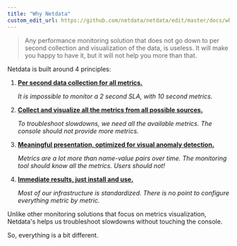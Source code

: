 ```yaml
---
title: "Why Netdata"
custom_edit_url: https://github.com/netdata/netdata/edit/master/docs/why-netdata/README.md
---
```




> Any performance monitoring solution that does not go down to per second
> collection and visualization of the data, is useless.
> It will make you happy to have it, but it will not help you more than that. 

Netdata is built around 4 principles:

1.  **[Per second data collection for all metrics.](/docs/agent/1s-granularity)**

    _It is impossible to monitor a 2 second SLA, with 10 second metrics._

2.  **[Collect and visualize all the metrics from all possible sources.](/docs/agent/unlimited-metrics)**

    _To troubleshoot slowdowns, we need all the available metrics. The console should not provide more metrics._

3.  **[Meaningful presentation, optimized for visual anomaly detection.](/docs/agent/meaningful-presentation)**

    _Metrics are a lot more than name-value pairs over time. The monitoring tool should know all the metrics. Users should not!_

4.  **[Immediate results, just install and use.](/docs/agent/immediate-results)**

    _Most of our infrastructure is standardized. There is no point to configure everything metric by metric._

Unlike other monitoring solutions that focus on metrics visualization,
Netdata's helps us troubleshoot slowdowns without touching the console.

So, everything is a bit different.



